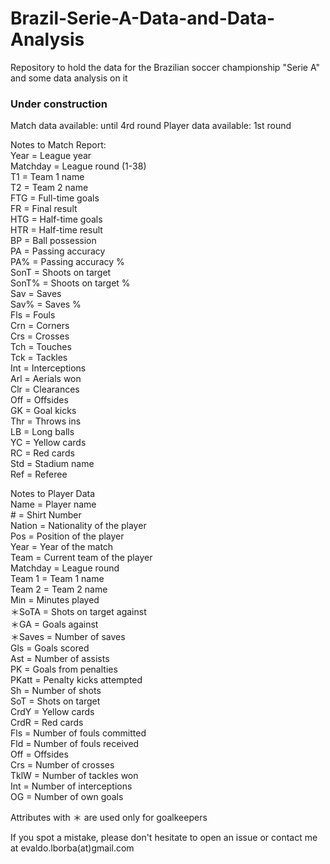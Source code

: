 # Brazil-Serie-A-Data-and-Data-Analysis
Repository to hold the data for the Brazilian soccer championship "Serie A" and some data analysis on it

### Under construction ###
Match data available: until 4rd round
Player data available: 1st round

Notes to Match Report:  
Year     = League year  
Matchday = League round (1-38)  
T1       = Team 1 name  
T2       = Team 2 name  
FTG      = Full-time goals  
FR       = Final result  
HTG      = Half-time goals  
HTR      = Half-time result  
BP       = Ball possession  
PA       = Passing accuracy  
PA%      = Passing accuracy %  
SonT     = Shoots on target  
SonT%    = Shoots on target %  
Sav      = Saves  
Sav%     = Saves %  
Fls      = Fouls  
Crn      = Corners  
Crs      = Crosses  
Tch      = Touches  
Tck      = Tackles  
Int      = Interceptions  
Arl      = Aerials won  
Clr      = Clearances  
Off      = Offsides  
GK       = Goal kicks  
Thr      = Throws ins  
LB       = Long balls  
YC       = Yellow cards  
RC       = Red cards  
Std      = Stadium name  
Ref      = Referee  

Notes to Player Data  
Name     = Player name  
\#       = Shirt Number  
Nation   = Nationality of the player  
Pos      = Position of the player  
Year     = Year of the match  
Team     = Current team of the player  
Matchday = League round  
Team 1   = Team 1 name  
Team 2   = Team 2 name  
Min      = Minutes played  
＊SoTA   = Shots on target against  
＊GA     = Goals against  
＊Saves  = Number of saves  
Gls      = Goals scored  
Ast      = Number of assists  
PK       = Goals from penalties  
PKatt    = Penalty kicks attempted  
Sh       = Number of shots  
SoT      = Shots on target  
CrdY     = Yellow cards  
CrdR     = Red cards  
Fls      = Number of fouls committed  
Fld      = Number of fouls received  
Off      = Offsides  
Crs      = Number of crosses  
TklW     = Number of tackles won  
Int      = Number of interceptions  
OG       = Number of own goals  

Attributes with ＊ are used only for goalkeepers

If you spot a mistake, please don't hesitate to open an issue or contact me at evaldo.lborba(at)gmail.com